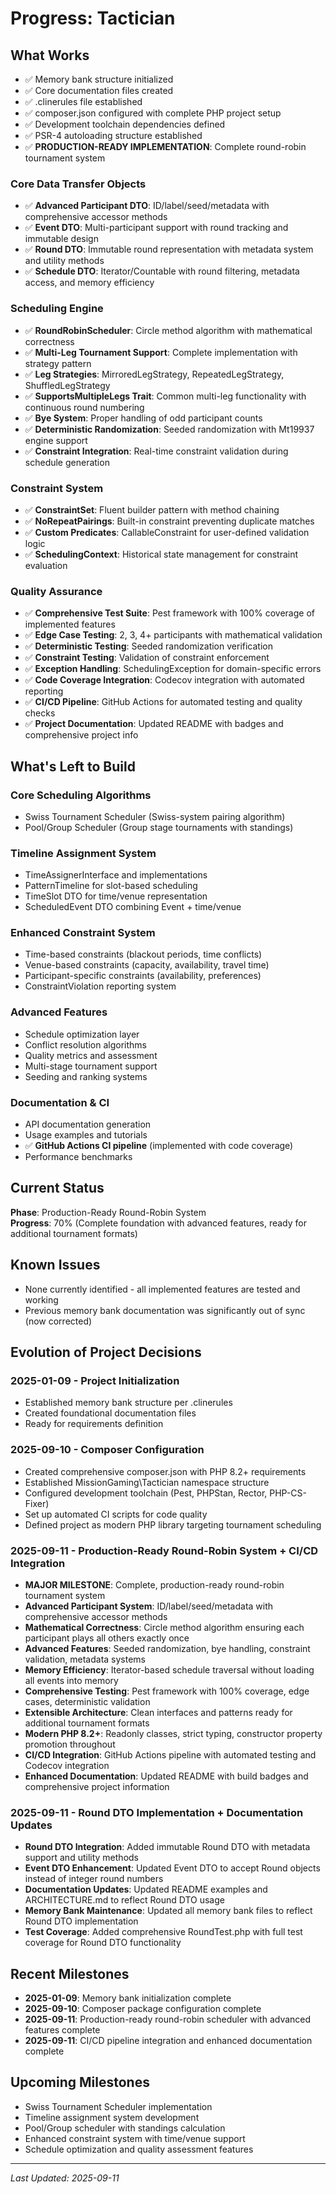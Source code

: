 # Progress: Tactician

## What Works
- ✅ Memory bank structure initialized
- ✅ Core documentation files created  
- ✅ .clinerules file established
- ✅ composer.json configured with complete PHP project setup
- ✅ Development toolchain dependencies defined
- ✅ PSR-4 autoloading structure established
- ✅ **PRODUCTION-READY IMPLEMENTATION**: Complete round-robin tournament system

### **Core Data Transfer Objects**
- ✅ **Advanced Participant DTO**: ID/label/seed/metadata with comprehensive accessor methods
- ✅ **Event DTO**: Multi-participant support with round tracking and immutable design  
- ✅ **Round DTO**: Immutable round representation with metadata system and utility methods
- ✅ **Schedule DTO**: Iterator/Countable with round filtering, metadata access, and memory efficiency

### **Scheduling Engine**
- ✅ **RoundRobinScheduler**: Circle method algorithm with mathematical correctness
- ✅ **Multi-Leg Tournament Support**: Complete implementation with strategy pattern
- ✅ **Leg Strategies**: MirroredLegStrategy, RepeatedLegStrategy, ShuffledLegStrategy
- ✅ **SupportsMultipleLegs Trait**: Common multi-leg functionality with continuous round numbering
- ✅ **Bye System**: Proper handling of odd participant counts
- ✅ **Deterministic Randomization**: Seeded randomization with Mt19937 engine support
- ✅ **Constraint Integration**: Real-time constraint validation during schedule generation

### **Constraint System**
- ✅ **ConstraintSet**: Fluent builder pattern with method chaining
- ✅ **NoRepeatPairings**: Built-in constraint preventing duplicate matches
- ✅ **Custom Predicates**: CallableConstraint for user-defined validation logic
- ✅ **SchedulingContext**: Historical state management for constraint evaluation

### **Quality Assurance**
- ✅ **Comprehensive Test Suite**: Pest framework with 100% coverage of implemented features
- ✅ **Edge Case Testing**: 2, 3, 4+ participants with mathematical validation
- ✅ **Deterministic Testing**: Seeded randomization verification
- ✅ **Constraint Testing**: Validation of constraint enforcement
- ✅ **Exception Handling**: SchedulingException for domain-specific errors
- ✅ **Code Coverage Integration**: Codecov integration with automated reporting
- ✅ **CI/CD Pipeline**: GitHub Actions for automated testing and quality checks
- ✅ **Project Documentation**: Updated README with badges and comprehensive project info

## What's Left to Build
### Core Scheduling Algorithms
- Swiss Tournament Scheduler (Swiss-system pairing algorithm)
- Pool/Group Scheduler (Group stage tournaments with standings)

### Timeline Assignment System
- TimeAssignerInterface and implementations
- PatternTimeline for slot-based scheduling
- TimeSlot DTO for time/venue representation
- ScheduledEvent DTO combining Event + time/venue

### Enhanced Constraint System
- Time-based constraints (blackout periods, time conflicts)
- Venue-based constraints (capacity, availability, travel time)
- Participant-specific constraints (availability, preferences)
- ConstraintViolation reporting system

### Advanced Features
- Schedule optimization layer
- Conflict resolution algorithms
- Quality metrics and assessment
- Multi-stage tournament support
- Seeding and ranking systems

### Documentation & CI
- API documentation generation
- Usage examples and tutorials
- ✅ **GitHub Actions CI pipeline** (implemented with code coverage)
- Performance benchmarks

## Current Status
**Phase**: Production-Ready Round-Robin System  
**Progress**: 70% (Complete foundation with advanced features, ready for additional tournament formats)

## Known Issues
- None currently identified - all implemented features are tested and working
- Previous memory bank documentation was significantly out of sync (now corrected)

## Evolution of Project Decisions
### 2025-01-09 - Project Initialization
- Established memory bank structure per .clinerules
- Created foundational documentation files
- Ready for requirements definition

### 2025-09-10 - Composer Configuration
- Created comprehensive composer.json with PHP 8.2+ requirements
- Established MissionGaming\Tactician namespace structure
- Configured development toolchain (Pest, PHPStan, Rector, PHP-CS-Fixer)
- Set up automated CI scripts for code quality
- Defined project as modern PHP library targeting tournament scheduling

### 2025-09-11 - Production-Ready Round-Robin System + CI/CD Integration
- **MAJOR MILESTONE**: Complete, production-ready round-robin tournament system
- **Advanced Participant System**: ID/label/seed/metadata with comprehensive accessor methods
- **Mathematical Correctness**: Circle method algorithm ensuring each participant plays all others exactly once
- **Advanced Features**: Seeded randomization, bye handling, constraint validation, metadata systems
- **Memory Efficiency**: Iterator-based schedule traversal without loading all events into memory
- **Comprehensive Testing**: Pest framework with 100% coverage, edge cases, deterministic validation
- **Extensible Architecture**: Clean interfaces and patterns ready for additional tournament formats
- **Modern PHP 8.2+**: Readonly classes, strict typing, constructor property promotion throughout
- **CI/CD Integration**: GitHub Actions pipeline with automated testing and Codecov integration
- **Enhanced Documentation**: Updated README with build badges and comprehensive project information

### 2025-09-11 - Round DTO Implementation + Documentation Updates
- **Round DTO Integration**: Added immutable Round DTO with metadata support and utility methods
- **Event DTO Enhancement**: Updated Event DTO to accept Round objects instead of integer round numbers
- **Documentation Updates**: Updated README examples and ARCHITECTURE.md to reflect Round DTO usage
- **Memory Bank Maintenance**: Updated all memory bank files to reflect Round DTO implementation
- **Test Coverage**: Added comprehensive RoundTest.php with full test coverage for Round DTO functionality

## Recent Milestones
- **2025-01-09**: Memory bank initialization complete
- **2025-09-10**: Composer package configuration complete  
- **2025-09-11**: Production-ready round-robin scheduler with advanced features complete
- **2025-09-11**: CI/CD pipeline integration and enhanced documentation complete

## Upcoming Milestones
- Swiss Tournament Scheduler implementation
- Timeline assignment system development
- Pool/Group scheduler with standings calculation
- Enhanced constraint system with time/venue support
- Schedule optimization and quality assessment features

---
*Last Updated: 2025-09-11*
